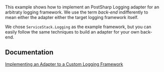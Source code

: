 This example shows how to implement an PostSharp Logging adapter for an arbitraty logging framework. We use the term *back-end* indifferently to mean 
either the adapter either the target logging framework itself.

We chose `ServiceStack.Logging` as the example framework, but you can easily follow the same techniques to build an adapter for your own back-end.

## Documentation

[Implementing an Adapter to a Custom Logging Framework](http://doc.postsharp.net/custom-logging-backend)